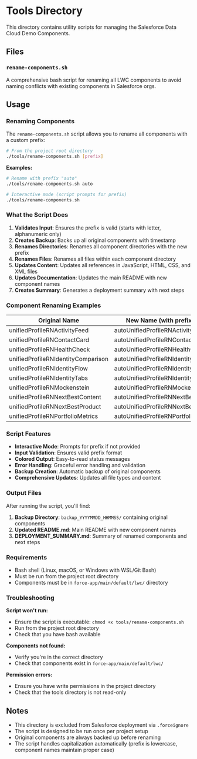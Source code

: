 # Tools Directory

This directory contains utility scripts for managing the Salesforce Data Cloud Demo Components.

## Files

### `rename-components.sh`
A comprehensive bash script for renaming all LWC components to avoid naming conflicts with existing components in Salesforce orgs.

## Usage

### Renaming Components

The `rename-components.sh` script allows you to rename all components with a custom prefix:

```bash
# From the project root directory
./tools/rename-components.sh [prefix]
```

**Examples:**
```bash
# Rename with prefix "auto"
./tools/rename-components.sh auto

# Interactive mode (script prompts for prefix)
./tools/rename-components.sh
```

### What the Script Does

1. **Validates Input**: Ensures the prefix is valid (starts with letter, alphanumeric only)
2. **Creates Backup**: Backs up all original components with timestamp
3. **Renames Directories**: Renames all component directories with the new prefix
4. **Renames Files**: Renames all files within each component directory
5. **Updates Content**: Updates all references in JavaScript, HTML, CSS, and XML files
6. **Updates Documentation**: Updates the main README with new component names
7. **Creates Summary**: Generates a deployment summary with next steps

### Component Renaming Examples

| Original Name | New Name (with prefix "auto") |
|---------------|-------------------------------|
| unifiedProfileRNActivityFeed | autoUnifiedProfileRNActivityFeed |
| unifiedProfileRNContactCard | autoUnifiedProfileRNContactCard |
| unifiedProfileRNHealthCheck | autoUnifiedProfileRNHealthCheck |
| unifiedProfileRNIdentityComparison | autoUnifiedProfileRNIdentityComparison |
| unifiedProfileRNIdentityFlow | autoUnifiedProfileRNIdentityFlow |
| unifiedProfileRNIdentityTabs | autoUnifiedProfileRNIdentityTabs |
| unifiedProfileRNMockenstein | autoUnifiedProfileRNMockenstein |
| unifiedProfileRNNextBestContent | autoUnifiedProfileRNNextBestContent |
| unifiedProfileRNNextBestProduct | autoUnifiedProfileRNNextBestProduct |
| unifiedProfileRNPortfolioMetrics | autoUnifiedProfileRNPortfolioMetrics |

### Script Features

- **Interactive Mode**: Prompts for prefix if not provided
- **Input Validation**: Ensures valid prefix format
- **Colored Output**: Easy-to-read status messages
- **Error Handling**: Graceful error handling and validation
- **Backup Creation**: Automatic backup of original components
- **Comprehensive Updates**: Updates all file types and content

### Output Files

After running the script, you'll find:

1. **Backup Directory**: `backup_YYYYMMDD_HHMMSS/` containing original components
2. **Updated README.md**: Main README with new component names
3. **DEPLOYMENT_SUMMARY.md**: Summary of renamed components and next steps

### Requirements

- Bash shell (Linux, macOS, or Windows with WSL/Git Bash)
- Must be run from the project root directory
- Components must be in `force-app/main/default/lwc/` directory

### Troubleshooting

**Script won't run:**
- Ensure the script is executable: `chmod +x tools/rename-components.sh`
- Run from the project root directory
- Check that you have bash available

**Components not found:**
- Verify you're in the correct directory
- Check that components exist in `force-app/main/default/lwc/`

**Permission errors:**
- Ensure you have write permissions in the project directory
- Check that the tools directory is not read-only

## Notes

- This directory is excluded from Salesforce deployment via `.forceignore`
- The script is designed to be run once per project setup
- Original components are always backed up before renaming
- The script handles capitalization automatically (prefix is lowercase, component names maintain proper case) 